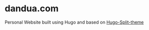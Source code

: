 # dandua.com

Personal Website built using Hugo and based on [Hugo-Split-theme](https://github.com/escalate/hugo-split-theme)

